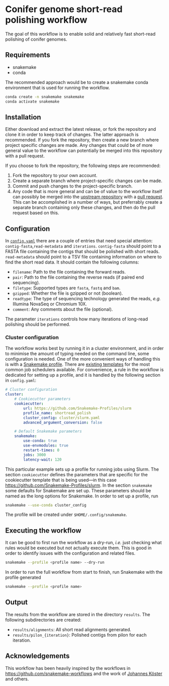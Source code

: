 # Conifer genome short-read polishing workflow

The goal of this workflow is to enable solid and relatively fast short-read polishing of conifer genomes.

## Requirements

- snakemake
- conda

The recommended approach would be to create a snakemake conda environment that is used for running the workflow.

```sh
conda create -n snakemake snakemake
conda activate snakemake
```

## Installation

Either download and extract the latest release, or fork the repository and clone it in order to keep track of changes.
The latter approach is recommended.
If you fork the repository, then create a new branch where project specific changes are made.
Any changes that could be of more general value to the workflow can potentially be merged into this repository with a pull request.

If you choose to fork the repository, the following steps are recommended:

1. Fork the repository to your own account.
2. Create a separate branch where project-specific changes can be made.
3. Commit and push changes to the project-specific branch.
4. Any code that is more general and can be of value to the workflow itself can possibly be merged into the [upstream repository](https://github.com/maehler/conifer-short-read-polishing) with a [pull request](https://help.github.com/en/articles/creating-a-pull-request). This can be accomplished in a number of ways, but preferrably create a separate branch containing only these changes, and then do the pull request based on this.

## Configuration

In [`config.yaml`](config.yaml) there are a couple of entries that need special attention: `contig-fasta`,`read-metadata` and `iterations`.
`contig-fasta` should point to a FASTA file containing the contigs that should be polished with short reads.
`read-metadata` should point to a TSV file containing information on where to find the short read data. It should contain the following columns:

- `filename`: Path to the file containing the forward reads.
- `pair`: Path to the file containing the reverse reads (if paired end sequencing).
- `filetype`: Supported types are `fasta`, `fastq` and `bam`.
- `gzipped`: Whether the file is gzipped or not (boolean).
- `readtype`: The type of sequencing technology generated the reads, *e.g.* Illumina NovaSeq or Chromium 10X.
- `comment`: Any comments about the file (optional).

The parameter `iterations` controls how many iterations of long-read polishing should be performed.

### Cluster configuration

The workflow works best by running it in a cluster environment, and in order to minimise the amount of typing needed on the command line, some configuration is needed.
One of the more convenient ways of handling this is with a [Snakemake profile](https://snakemake.readthedocs.io/en/stable/executing/cli.html#profiles).
There are [existing templates](https://github.com/snakemake-profiles/doc) for the most common job schedulers available.
For convenience, a rule in the workflow is dedicated for setting up a profile, and it is handled by the following section in `config.yaml`:

```yaml
# Cluster configuration
cluster:
    # Cookiecutter parameters
    cookiecutter:
        url: https://github.com/Snakemake-Profiles/slurm
        profile_name: shortread_polish
        cluster_config: cluster/slurm.yaml
        advanced_argument_conversion: false

    # Default Snakemake parameters
    snakemake:
        use-conda: true
        use-envmodules: true
        restart-times: 0
        jobs: 3000
        latency-wait: 120
```

This particular example sets up a profile for running jobs using Slurm.
The section `cookiecutter` defines the parameters that are specific for the cookiecutter template that is being used—in this case https://github.com/Snakemake-Profiles/slurm.
In the section `snakemake` some defaults for Snakemake are set up.
These parameters should be named as the long options for Snakemake.
In order to set up a profile, run

```sh
snakemake --use-conda cluster_config
```

The profile will be created under `$HOME/.config/snakemake`.

## Executing the workflow

It can be good to first run the workflow as a dry-run, *i.e.* just checking what rules would be executed but not actually execute them.
This is good in order to identify issues with the configuration and related files.

```sh
snakemake --profile <profile name> --dry-run
```

In order to run the full workflow from start to finish, run Snakemake with the profile generated

```sh
snakemake --profile <profile name>
```

## Output

The results from the workflow are stored in the directory `results`. The following subdirectories are created:

- `results/alignments`: All short read alignments generated.
- `results/pilon_{iteration}`: Polished contigs from pilon for each iteration.

## Acknowledgements

This workflow has been heavily inspired by the workflows in https://github.com/snakemake-workflows and the work of [Johannes Köster](https://github.com/johanneskoester) and others.
